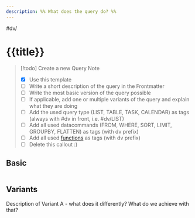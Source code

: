 ```yaml
---
description: %% What does the query do? %%
---
```

#dv/

# {{title}}

> [!todo] Create a new Query Note
> - [x] Use this template
> - [ ] Write a short description of the query in the Frontmatter
> - [ ] Write the most basic version of the query possible
> - [ ] If applicable, add one or multiple variants of the query and explain what they are doing
> - [ ] Add the used query type (LIST, TABLE, TASK, CALENDAR) as tags (always with #dv in front, i.e. #dv/LIST)
> - [ ] Add all used datacommands (FROM, WHERE, SORT, LIMIT, GROUPBY, FLATTEN) as tags (with dv prefix) 
> - [ ] Add all used [functions](https://blacksmithgu.github.io/obsidian-dataview/query/functions/) as tags (with dv prefix)
> - [ ] Delete this callout :) 

## Basic 

```dataview

```

## Variants

Description of Variant A - what does it differently? What do we achieve with that?

```dataview

```
